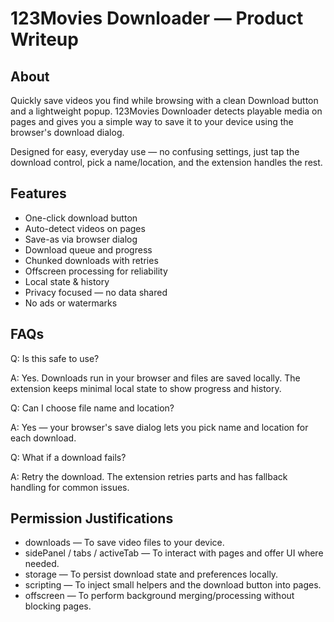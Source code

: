 # 123Movies Downloader — Product Writeup

## About
Quickly save videos you find while browsing with a clean Download button and a lightweight popup. 123Movies Downloader detects playable media on pages and gives you a simple way to save it to your device using the browser's download dialog.

Designed for easy, everyday use — no confusing settings, just tap the download control, pick a name/location, and the extension handles the rest.

## Features

- One-click download button
- Auto-detect videos on pages
- Save-as via browser dialog
- Download queue and progress
- Chunked downloads with retries
- Offscreen processing for reliability
- Local state & history
- Privacy focused — no data shared
- No ads or watermarks

## FAQs

Q: Is this safe to use?

A: Yes. Downloads run in your browser and files are saved locally. The extension keeps minimal local state to show progress and history.

Q: Can I choose file name and location?

A: Yes — your browser's save dialog lets you pick name and location for each download.

Q: What if a download fails?

A: Retry the download. The extension retries parts and has fallback handling for common issues.

## Permission Justifications

- downloads — To save video files to your device.
- sidePanel / tabs / activeTab — To interact with pages and offer UI where needed.
- storage — To persist download state and preferences locally.
- scripting — To inject small helpers and the download button into pages.
- offscreen — To perform background merging/processing without blocking pages.
